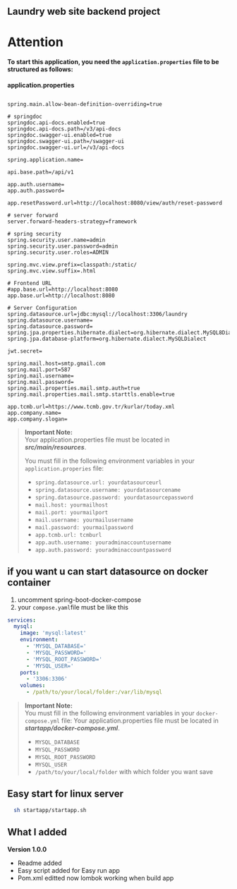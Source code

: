 ## Laundry web site backend project


# Attention
#### To start this application, you need the `application.properties` file to be structured as follows:

**application.properties**

```application.properties

spring.main.allow-bean-definition-overriding=true

# springdoc
springdoc.api-docs.enabled=true
springdoc.api-docs.path=/v3/api-docs
springdoc.swagger-ui.enabled=true
springdoc.swagger-ui.path=/swagger-ui
springdoc.swagger-ui.url=/v3/api-docs

spring.application.name=

api.base.path=/api/v1

app.auth.username=
app.auth.password=

app.resetPassword.url=http://localhost:8080/view/auth/reset-password

# server forward
server.forward-headers-strategy=framework

# spring security
spring.security.user.name=admin
spring.security.user.password=admin
spring.security.user.roles=ADMIN

spring.mvc.view.prefix=classpath:/static/
spring.mvc.view.suffix=.html

# Frontend URL
#app.base.url=http://localhost:8080
app.base.url=http://localhost:8080

# Server Configuration
spring.datasource.url=jdbc:mysql://localhost:3306/laundry
spring.datasource.username=
spring.datasource.password=
spring.jpa.properties.hibernate.dialect=org.hibernate.dialect.MySQL8Dialect
spring.jpa.database-platform=org.hibernate.dialect.MySQLDialect

jwt.secret=

spring.mail.host=smtp.gmail.com
spring.mail.port=587
spring.mail.username=
spring.mail.password=
spring.mail.properties.mail.smtp.auth=true
spring.mail.properties.mail.smtp.starttls.enable=true

app.tcmb.url=https://www.tcmb.gov.tr/kurlar/today.xml
app.company.name=
app.company.slogan=
```

> **Important Note:**  
> Your application.properties file must be located in ***src/main/resources***.
>
>
> You must fill in the following environment variables in your `application.properies` file:
>
> - `spring.datasource.url: yourdatasourceurl`
> - `spring.datasource.username: yourdatasourcename`
> - `spring.datasource.password: yourdatasourcepassword`
> - `mail.host: yourmailhost`
> - `mail.port: yourmailport`
> - `mail.username: yourmailusername`
> - `mail.password: yourmailpassword`
> - `app.tcmb.url: tcmburl`
> - `app.auth.username: youradminaccountusername`
> - `app.auth.password: youradminaccountpassword`

## if you want u can start datasource on docker container
1.  uncomment spring-boot-docker-compose
2.    your `compose.yaml`file must be like this

```yaml
services:
  mysql:
    image: 'mysql:latest'
    environment:
      - 'MYSQL_DATABASE='
      - 'MYSQL_PASSWORD='
      - 'MYSQL_ROOT_PASSWORD='
      - 'MYSQL_USER='
    ports:
      - '3306:3306'
    volumes:
      - /path/to/your/local/folder:/var/lib/mysql
```
> **Important Note:**  
> You must fill in the following environment variables in your `docker-compose.yml` file:
> Your application.properties file must be located in ***startapp/docker-compose.yml***.
>
> - `MYSQL_DATABASE`
> - `MYSQL_PASSWORD`
> - `MYSQL_ROOT_PASSWORD`
> - `MYSQL_USER`
> - `/path/to/your/local/folder` with which folder you want save



## Easy start for linux server
 ```bash
   sh startapp/startapp.sh
 ```







## What l added 
  
**Version 1.0.0**
 
 - Readme added
 - Easy script added for Easy run app
 - Pom.xml editted now lombok working when build app
